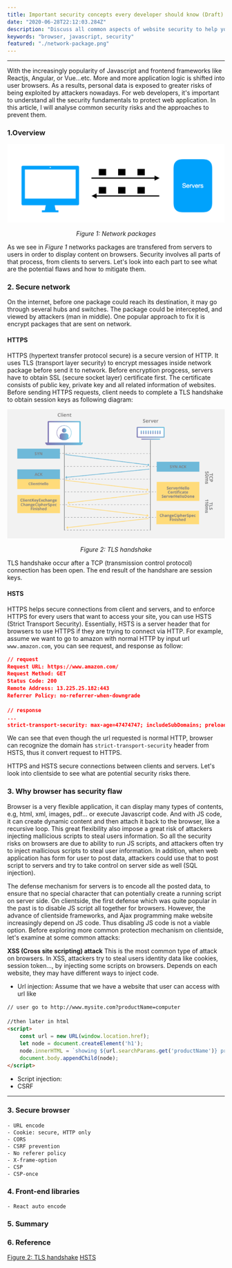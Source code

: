 ```yaml
---
title: Important security concepts every developer should know (Draft)
date: "2020-06-28T22:12:03.284Z"
description: "Discuss all common aspects of website security to help you avoid common security flaws of the web"
keywords: "browser, javascript, security"
featured: "./network-package.png"
---
```

***

With the increasingly popularity of Javascript and frontend frameworks like Reactjs, Angular, or Vue...etc. More and more application logic is shifted into user browsers. As a results, personal data is exposed to greater risks of being exploited by attackers nowadays. For web developers, it's important to understand all the security fundamentals to protect web application. In this article, I will analyse common security risks and the approaches to prevent them. 

### 1.Overview

![Network package](./network-package.png)
*<center>Figure 1: Network packages</center>*

As we see in *Figure 1* networks packages are transfered from servers to users in order to display content on browsers. Security involves all parts of that process, from clients to servers. Let's look into each part to see what are the potential flaws and how to mitigate them. 

### 2. Secure network

On the internet, before one package could reach its destination, it may go through several hubs and switches. The package could be intercepted, and viewed by attackers (man in middle). One popular approach to fix it is encrypt packages that are sent on network.

#### HTTPS 
HTTPS (hypertext transfer protocol secure) is a secure version of HTTP. It uses TLS (transport layer security) to encrypt messages inside network package before send it to network. Before encryption progcess, servers have to obtain SSL (secure socket layer) certificate first. The certificate consists of public key, private key and all related information of websites. Before sending HTTPS requests, client needs to complete a TLS handshake to obtain session keys as following diagram:

![TLS](./TLS-handshake.png)
*<center>Figure 2: TLS handshake</center>*

TLS handshake occur after a TCP (transmission control protocol) connection has been open. The end result of the handshare are session keys.

#### HSTS

HTTPS helps secure connections from client and servers, and to enforce HTTPS for every users that want to access your site, you can use HSTS (Strict Transport Security). Essentially, HSTS
is a server header that for browsers to use HTTPS if they are trying to connect via HTTP. For example, assume we want to go to amazon with normal HTTP by input url `www.amazon.com`, you can see request, and response as follow:

```json
// request
Request URL: https://www.amazon.com/
Request Method: GET
Status Code: 200 
Remote Address: 13.225.25.182:443
Referrer Policy: no-referrer-when-downgrade

// response
...
strict-transport-security: max-age=47474747; includeSubDomains; preload
```
We can see that even though the url requested is normal HTTP, browser can recognize the domain has `strict-transport-security` header from HSTS, thus it convert request to HTTPS.

HTTPS and HSTS secure connections between clients and servers. Let's look into clientside to see what are potential security risks there.

### 3. Why browser has security flaw

Browser is a very flexible application, it can display many types of contents, e.g, html, xml, images, pdf... or execute Javascript code. And with JS code, it can create dynamic content and then attach it back to the browser, like a recursive loop. This great flexibility also impose a great risk of attackers injecting mallicious scripts to steal users information. So all the security risks on browsers are due to ability to run JS scripts, and attackers often try to inject mallicious scripts to steal user information. In addition, when web application has form for user to post data, attackers could use that to post script to servers and try to take control on server side as well (SQL injection). 

The defense mechanism for servers is to encode all the posted data, to ensure that no special character that can potentially create a running script on server side. On clientside, the first defense which was quite popular in the past is to disable JS script all together for browsers. However, the advance of clientside frameworks, and Ajax programming make website increasingly depend on JS code. Thus disabling JS code is not a viable option. Before exploring more common protection mechanism on clientside, let's examine at some common attacks:

**XSS (Cross site scripting) attack** This is the most common type of attack on browsers. In XSS, attackers try to steal users identity data like cookies, session token..., by injecting some scripts on browsers. Depends on each website, they may have different ways to inject code.

- Url injection: Assume that we have a website that user can access with url like

```html
// user go to http://www.mysite.com?productName=computer

//then later in html
<script>
    const url = new URL(window.location.href);
    let node = document.createElement('h1');
    node.innerHTML = `showing ${url.searchParams.get('productName')} product`
    document.body.appendChild(node);
</script>
```

- Script injection:
- CSRF 
***


### 3. Secure browser
    - URL encode
    - Cookie: secure, HTTP only
    - CORS
    - CSRF prevention
    - No referer policy
    - X-frame-option
    - CSP
    - CSP-once
### 4. Front-end libraries
    - React auto encode

### 5. Summary

### 6. Reference
[Figure 2: TLS handshake](https://www.cloudflare.com/learning/ssl/what-happens-in-a-tls-handshake/)
[HSTS](https://developer.mozilla.org/en-US/docs/Web/HTTP/Headers/Strict-Transport-Security)
